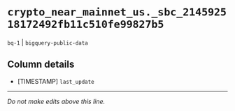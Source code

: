 # `crypto_near_mainnet_us._sbc_214592518172492fb11c510fe99827b5`
`bq-1` | `bigquery-public-data`

## Column details
* [TIMESTAMP] `last_update`

-------------------------------------------------------------------------------
*Do not make edits above this line.*
